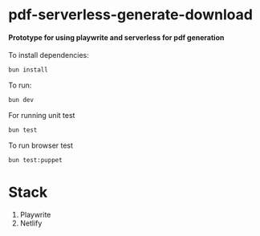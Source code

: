 # pdf-serverless-generate-download 
#### Prototype for using playwrite and serverless for pdf generation

To install dependencies:

```bash
bun install
```

To run:

```bash
bun dev


```
For running unit test
```sh 
bun test
```

To run browser test
```sh 
bun test:puppet
```

# Stack
1. Playwrite 
2. Netlify
